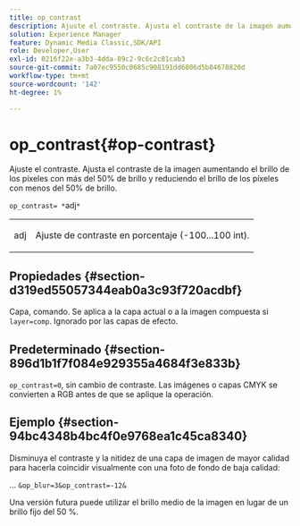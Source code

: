 ```yaml
---
title: op_contrast
description: Ajuste el contraste. Ajusta el contraste de la imagen aumentando el brillo de los píxeles con más del 50% de brillo y reduciendo el brillo de los píxeles con menos del 50% de brillo.
solution: Experience Manager
feature: Dynamic Media Classic,SDK/API
role: Developer,User
exl-id: 0216f22e-a3b3-4dda-89c2-9c6c2c81cab3
source-git-commit: 7a07ec9550c0685c908191dd6806d5b84678820d
workflow-type: tm+mt
source-wordcount: '142'
ht-degree: 1%

---
```


# op_contrast{#op-contrast}

Ajuste el contraste. Ajusta el contraste de la imagen aumentando el brillo de los píxeles con más del 50% de brillo y reduciendo el brillo de los píxeles con menos del 50% de brillo.

`op_contrast= *`adj`*`

<table id="simpletable_8246802C74424A68A7A2EA5B50A89D42"> 
 <tr class="strow"> 
  <td class="stentry"> <p><span class="varname"> adj</span> </p> </td> 
  <td class="stentry"> <p>Ajuste de contraste en porcentaje (-100...100 int). </p></td> 
 </tr> 
</table>

## Propiedades {#section-d319ed55057344eab0a3c93f720acdbf}

Capa, comando. Se aplica a la capa actual o a la imagen compuesta si `layer=comp`. Ignorado por las capas de efecto.

## Predeterminado {#section-896d1b1f7f084e929355a4684f3e833b}

`op_contrast=0`, sin cambio de contraste. Las imágenes o capas CMYK se convierten a RGB antes de que se aplique la operación.

## Ejemplo {#section-94bc4348b4bc4f0e9768ea1c45ca8340}

Disminuya el contraste y la nitidez de una capa de imagen de mayor calidad para hacerla coincidir visualmente con una foto de fondo de baja calidad:

... `&op_blur=3&op_contrast=-12&`

Una versión futura puede utilizar el brillo medio de la imagen en lugar de un brillo fijo del 50 %.
